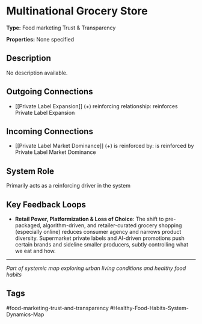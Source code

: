 # Multinational Grocery Store

**Type:** Food marketing Trust & Transparency

**Properties:** None specified

## Description
No description available.

## Outgoing Connections
- [[Private Label Expansion]] (+) reinforcing relationship: reinforces Private Label Expansion

## Incoming Connections
- [[Private Label Market Dominance]] (+) is reinforced by: is reinforced by Private Label Market Dominance

## System Role
Primarily acts as a reinforcing driver in the system

## Key Feedback Loops
- **Retail Power, Platformization & Loss of Choice**: The shift to pre-packaged, algorithm-driven, and retailer-curated grocery shopping (especially online) reduces consumer agency and narrows product diversity. Supermarket private labels and AI-driven promotions push certain brands and sideline smaller producers, subtly controlling what we eat and how.

---
*Part of systemic map exploring urban living conditions and healthy food habits*

## Tags
#food-marketing-trust-and-transparency #Healthy-Food-Habits-System-Dynamics-Map
